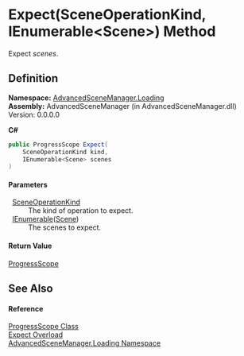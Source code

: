 # Expect(SceneOperationKind, IEnumerable&lt;Scene&gt;) Method


Expect *scenes*.



## Definition
**Namespace:** <a href="N_AdvancedSceneManager_Loading.md">AdvancedSceneManager.Loading</a>  
**Assembly:** AdvancedSceneManager (in AdvancedSceneManager.dll) Version: 0.0.0.0

**C#**
``` C#
public ProgressScope Expect(
	SceneOperationKind kind,
	IEnumerable<Scene> scenes
)
```



#### Parameters
<dl><dt>  <a href="T_AdvancedSceneManager_Loading_SceneOperationKind.md">SceneOperationKind</a></dt><dd>The kind of operation to expect.</dd><dt>  <a href="https://learn.microsoft.com/dotnet/api/system.collections.generic.ienumerable-1" target="_blank" rel="noopener noreferrer">IEnumerable</a>(<a href="T_AdvancedSceneManager_Models_Scene.md">Scene</a>)</dt><dd>The scenes to expect.</dd></dl>

#### Return Value
<a href="T_AdvancedSceneManager_Loading_ProgressScope.md">ProgressScope</a>

## See Also


#### Reference
<a href="T_AdvancedSceneManager_Loading_ProgressScope.md">ProgressScope Class</a>  
<a href="Overload_AdvancedSceneManager_Loading_ProgressScope_Expect.md">Expect Overload</a>  
<a href="N_AdvancedSceneManager_Loading.md">AdvancedSceneManager.Loading Namespace</a>  
